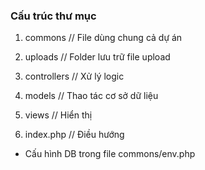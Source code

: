 ### Cấu trúc thư mục
<!-- 
- ôn tập lại object và class trong php

- object : là đối tượng chứa thông tin thuộc tính và phương thức
- VD sinh viên A :
- thuộc tính là : họ tên , năm sinh , quê quán , số điện thoại
- phương thức (function ) : lời chào của A , dựa vào năm sinh tính tuổi của A
 -->

 <!-- sinh viên a :
 tên : nguyễn đức anh
 năm sinh : 2004 -->
1. commons // File dùng chung cả dự án
2. uploads // Folder lưu trữ file upload


3. controllers // Xử lý logic
4. models // Thao tác cơ sở dữ liệu
5. views // Hiển thị
6. index.php // Điều hướng


- Cấu hình DB trong file commons/env.php